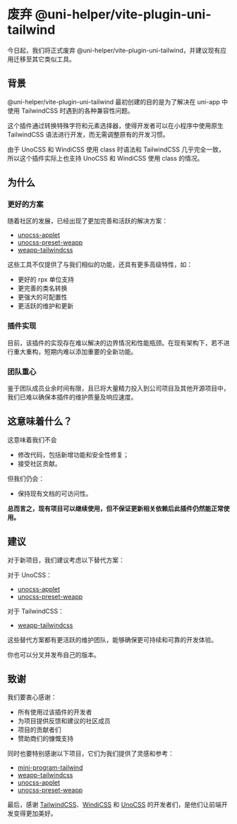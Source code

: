 # 废弃 @uni-helper/vite-plugin-uni-tailwind

今日起，我们将正式废弃 @uni-helper/vite-plugin-uni-tailwind，并建议现有应用迁移至其它类似工具。

## 背景

@uni-helper/vite-plugin-uni-tailwind 最初创建的目的是为了解决在 uni-app 中使用 TailwindCSS 时遇到的各种兼容性问题。

这个插件通过转换特殊字符和元素选择器，使得开发者可以在小程序中使用原生 TailwindCSS 语法进行开发，而无需调整原有的开发习惯。

由于 UnoCSS 和 WindiCSS 使用 class 时语法和 TailwindCSS 几乎完全一致，所以这个插件实际上也支持 UnoCSS 和 WindiCSS 使用 class 的情况。

## 为什么

### 更好的方案

随着社区的发展，已经出现了更加完善和活跃的解决方案：

- [unocss-applet](https://github.com/unocss-applet/unocss-applet)
- [unocss-preset-weapp](https://github.com/MellowCo/unocss-preset-weapp)
- [weapp-tailwindcss](https://github.com/sonofmagic/weapp-tailwindcss)

这些工具不仅提供了与我们相似的功能，还具有更多高级特性，如：

- 更好的 rpx 单位支持
- 更完善的类名转换
- 更强大的可配置性
- 更活跃的维护和更新

### 插件实现

目前，该插件的实现存在难以解决的边界情况和性能瓶颈。在现有架构下，若不进行重大重构，短期内难以添加重要的全新功能。

### 团队重心

鉴于团队成员业余时间有限，且已将大量精力投入到公司项目及其他开源项目中，我们已难以确保本插件的维护质量及响应速度。

## 这意味着什么？

这意味着我们不会

- 修改代码，包括新增功能和安全性修复；
- 接受社区贡献。

但我们仍会：

- 保持现有文档的可访问性。

**总而言之，现有项目可以继续使用，但不保证更新相关依赖后此插件仍然能正常使用。**

## 建议

对于新项目，我们建议考虑以下替代方案：

对于 UnoCSS：

- [unocss-applet](https://github.com/unocss-applet/unocss-applet)
- [unocss-preset-weapp](https://github.com/MellowCo/unocss-preset-weapp)

对于 TailwindCSS：

- [weapp-tailwindcss](https://github.com/sonofmagic/weapp-tailwindcss)

这些替代方案都有更活跃的维护团队，能够确保更可持续和可靠的开发体验。

你也可以分叉并发布自己的版本。

## 致谢

我们要衷心感谢：

- 所有使用过该插件的开发者
- 为项目提供反馈和建议的社区成员
- 项目的贡献者们
- 赞助商们的慷慨支持

同时也要特别感谢以下项目，它们为我们提供了灵感和参考：

- [mini-program-tailwind](https://github.com/dcasia/mini-program-tailwind)
- [weapp-tailwindcss](https://github.com/sonofmagic/weapp-tailwindcss)
- [unocss-applet](https://github.com/unocss-applet/unocss-applet)
- [unocss-preset-weapp](https://github.com/MellowCo/unocss-preset-weapp)

最后，感谢 [TailwindCSS](https://tailwindcss.com/)、[WindiCSS](https://windicss.org/) 和 [UnoCSS](https://github.com/unocss/unocss) 的开发者们，是他们让前端开发变得更加美好。
